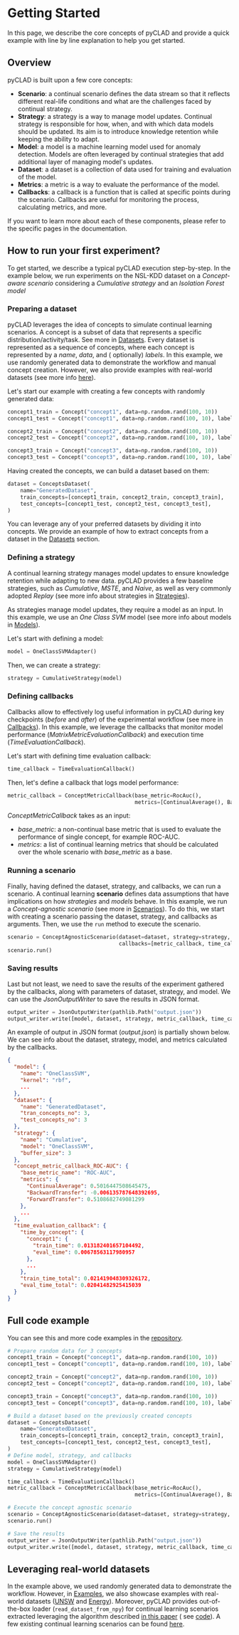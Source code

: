 # Getting Started

In this page, we describe the core concepts of pyCLAD and provide a quick example with line by line explanation to help
you get started.

## Overview

pyCLAD is built upon a few core concepts:

- **Scenario**: a continual scenario defines the data stream so that it reflects different real-life conditions and what
  are
  the challenges faced by continual strategy.
- **Strategy**: a strategy is a way to manage model updates. Continual strategy is responsible for how, when, and with
  which
  data models should be updated. Its aim is to introduce knowledge retention while keeping the ability to adapt.
- **Model**: a model is a machine learning model used for anomaly detection. Models are often leveraged by continual
  strategies that add additional layer of managing model's updates.
- **Dataset**: a dataset is a collection of data used for training and evaluation of the model.
- **Metrics**: a metric is a way to evaluate the performance of the model.
- **Callbacks**: a callback is a function that is called at specific points during the scenario. Callbacks are
  useful for monitoring the process, calculating metrics, and more.

If you want to learn more about each of these components, please refer to the specific pages in the documentation.

## How to run your first experiment?

To get started, we describe a typical pyCLAD execution step-by-step.
In the example below, we run experiments on the NSL-KDD dataset on a *Concept-aware scenario* considering a *Cumulative
strategy* and an *Isolation Forest model*

### Preparing a dataset

pyCLAD leverages the idea of concepts to simulate continual learning scenarios. A concept is a subset of data that
represents a specific distribution/activity/task.
See more in [Datasets](datasets.md).
Every dataset is represented as a sequence of concepts, where each concept is represented by a *name*, *data*, and (
optionally) *labels*.
In this example, we use randomly generated data to demonstrate the workflow and manual concept creation. However, we
also provide examples with real-world datasets (see more
info [here](getting_started.md#leveraging-real-world-datasets)).

Let's start our example with creating a few concepts with randomly generated data:

``` py
concept1_train = Concept("concept1", data=np.random.rand(100, 10))
concept1_test = Concept("concept1", data=np.random.rand(100, 10), labels=np.random.randint(0, 2, 100))

concept2_train = Concept("concept2", data=np.random.rand(100, 10))
concept2_test = Concept("concept2", data=np.random.rand(100, 10), labels=np.random.randint(0, 2, 100))

concept3_train = Concept("concept3", data=np.random.rand(100, 10))
concept3_test = Concept("concept3", data=np.random.rand(100, 10), labels=np.random.randint(0, 2, 100))
```

Having created the concepts, we can build a dataset based on them:

``` py
dataset = ConceptsDataset(
    name="GeneratedDataset",
    train_concepts=[concept1_train, concept2_train, concept3_train],
    test_concepts=[concept1_test, concept2_test, concept3_test],
)
```

You can leverage any of your preferred datasets by dividing it into concepts. We provide an example of how to extract
concepts from a dataset in the [Datasets](datasets.md) section.

### Defining a strategy

A continual learning strategy manages model updates to ensure knowledge retention while adapting to new data.
pyCLAD provides a few baseline strategies, such as *Cumulative*, *MSTE*, and *Naive*, as well as very commonly adopted
*Replay* (see more info about strategies in [Strategies](strategies.md)).

As strategies manage model updates, they require a model as an input. In this example, we use an *One Class SVM*
model (see more info about models in [Models](models.md)).

Let's start with defining a model:

``` py
model = OneClassSVMAdapter()
```

Then, we can create a strategy:

``` py
strategy = CumulativeStrategy(model)
```

### Defining callbacks

Callbacks allow to effectively log useful information in pyCLAD during key checkpoints (*before* and *after*) of the
experimental workflow (see more in [Callbacks](callbacks.md)).
In this example, we leverage the callbacks that monitor model performance (*MatrixMetricEvaluationCallback*) and
execution time (*TimeEvaluationCallback*).

Let's start with defining time evaluation callback:

``` py
time_callback = TimeEvaluationCallback()
```

Then, let's define a callback that logs model performance:

``` py
metric_callback = ConceptMetricCallback(base_metric=RocAuc(),
                                        metrics=[ContinualAverage(), BackwardTransfer(), ForwardTransfer()])
```

*ConceptMetricCallback* takes as an input:

- *base_metric*: a non-continual base metric that is used to evaluate the performance of single concept, for example
  ROC-AUC.
- *metrics*: a list of continual learning metrics that should be calculated over the whole scenario with *base_metric*
  as a base.

### Running a scenario

Finally, having defined the dataset, strategy, and callbacks, we can run a scenario.
A continual learning **scenario** defines data assumptions that have implications on how *strategies* and *models*
behave.
In this example, we run a *Concept-agnostic scenario* (see more in [Scenarios](scenarios.md)).
To do this, we start with creating a scenario passing the dataset, strategy, and callbacks as arguments. Then, we use
the `run` method to execute the scenario.

``` py
scenario = ConceptAgnosticScenario(dataset=dataset, strategy=strategy,
                                   callbacks=[metric_callback, time_callback])
scenario.run()
```

### Saving results

Last but not least, we need to save the results of the experiment gathered by the callbacks, along with parameters of
dataset, strategy, and model.
We can use the *JsonOutputWriter* to save the results in JSON format.

``` py
output_writer = JsonOutputWriter(pathlib.Path("output.json"))
output_writer.write([model, dataset, strategy, metric_callback, time_callback])
```

An example of output in JSON format (*output.json*) is partially shown below. We can see info about the dataset,
strategy, model, and metrics calculated by the callbacks.

```json
{
  "model": {
    "name": "OneClassSVM",
    "kernel": "rbf",
    ...
  },
  "dataset": {
    "name": "GeneratedDataset",
    "tran_concepts_no": 3,
    "test_concepts_no": 3
  },
  "strategy": {
    "name": "Cumulative",
    "model": "OneClassSVM",
    "buffer_size": 3
  },
  "concept_metric_callback_ROC-AUC": {
    "base_metric_name": "ROC-AUC",
    "metrics": {
      "ContinualAverage": 0.5016447508645475,
      "BackwardTransfer": -0.006135787648392695,
      "ForwardTransfer": 0.5108682749081299
    },
    ...
  },
  "time_evaluation_callback": {
    "time_by_concept": {
      "concept1": {
        "train_time": 0.013182401657104492,
        "eval_time": 0.00678563117980957
      },
      ...
    },
    "train_time_total": 0.021419048309326172,
    "eval_time_total": 0.02041482925415039
  }
}
```

## Full code example

You can see this and more code examples in the [repository](https://github.com/lifelonglab/pyCLAD/tree/main/examples).

```python linenums="1"
# Prepare random data for 3 concepts
concept1_train = Concept("concept1", data=np.random.rand(100, 10))
concept1_test = Concept("concept1", data=np.random.rand(100, 10), labels=np.random.randint(0, 2, 100))

concept2_train = Concept("concept2", data=np.random.rand(100, 10))
concept2_test = Concept("concept2", data=np.random.rand(100, 10), labels=np.random.randint(0, 2, 100))

concept3_train = Concept("concept3", data=np.random.rand(100, 10))
concept3_test = Concept("concept3", data=np.random.rand(100, 10), labels=np.random.randint(0, 2, 100))

# Build a dataset based on the previously created concepts
dataset = ConceptsDataset(
    name="GeneratedDataset",
    train_concepts=[concept1_train, concept2_train, concept3_train],
    test_concepts=[concept1_test, concept2_test, concept3_test],
)
# Define model, strategy, and callbacks
model = OneClassSVMAdapter()
strategy = CumulativeStrategy(model)

time_callback = TimeEvaluationCallback()
metric_callback = ConceptMetricCallback(base_metric=RocAuc(),
                                        metrics=[ContinualAverage(), BackwardTransfer(), ForwardTransfer()])

# Execute the concept agnostic scenario
scenario = ConceptAgnosticScenario(dataset=dataset, strategy=strategy, callbacks=[metric_callback, time_callback])
scenario.run()

# Save the results
output_writer = JsonOutputWriter(pathlib.Path("output.json"))
output_writer.write([model, dataset, strategy, metric_callback, time_callback])
```

## Leveraging real-world datasets

In the example above, we used randomly generated data to demonstrate the workflow. However, in [Examples](examples.md),
we also showcase examples with real-world
datasets ([UNSW](https://github.com/lifelonglab/pyCLAD/blob/main/examples/unsw_dataset_example.py)
and [Energy](https://github.com/lifelonglab/pyCLAD/blob/main/examples/energy_dataset_example.py)).
Moreover, pyCLAD provides out-of-the-box loader (`read_dataset_from_npy`) for continual learning scenarios extracted
leveraging the algorithm described [in this paper](https://ieeexplore.ieee.org/abstract/document/10473036) (
see [code](https://github.com/lifelonglab/lifelong-anomaly-detection-scenarios)). A few existing continual learning
scenarios can be found [here](https://www.kaggle.com/datasets/nyderx/lifelong-continual-learning-for-anomaly-detection).